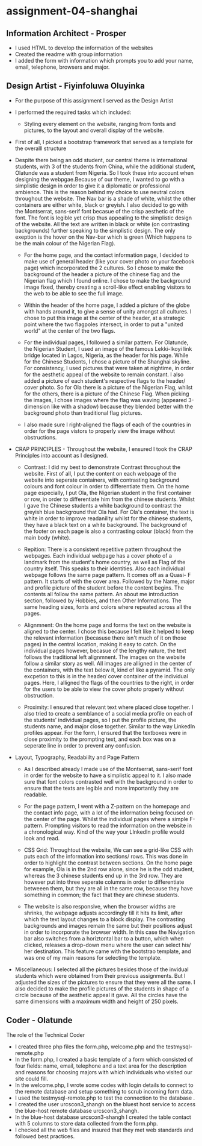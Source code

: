 # assignment-04-shanghai


## Information Architect - Prosper
 - I used HTML to develop the information of the websites
 - Created the readme with group information
 - I added the form with information which prompts you to add  your name,  	
email, telephone, browsers and major.

## Design Artist - Fiyinfoluwa Oluyinka

* For the purpose of this assignment I served as the Design Artist
* I performed the required tasks which included:
	* Styling every element on the website, ranging from fonts and pictures, to the layout and overall display of the website.

* First of all, I picked a bootstrap framework that served as a template for the overalll structure

* Despite there being an odd student, our central theme is international students, with 3 of the students from China, while the additional student, Olatunde was a student from Nigeria. So I took these into account when designing the webpgae.Because of our theme, I wanted to go with a simplistic design in order to give it a diplomatic or professional ambience. This is the reason behind my choice to use neutral colors throughout the website. The Nav bar is a shade of white, whilst the other containers are either white, black or greyish. I also decided to go with the Montserrat, sans-serif font becasue of the crisp aesthetic of the font. The font is legible yet crisp thus appealing to the simplistic design of the website. All the text are written in black or white (on contrasting backgrounds) further speaking to the simplistic design. The only exeption is the hover on the Nav-bar which is green (Which happens to be the main colour of the Nigerian Flag).


	* For the home page, and the contact information page, I decided to make use of general header (like your cover photo on your facebook page) which incorporated the 2 cultures. So I chose to make the background of the header a picture of the chinese flag and the Nigerian flag which I found online. I chose to make the background image fixed, thereby creating a scroll-like effect enabling visitors to the web to be able to see the full image.

	* Within the header of the home page, I added a picture of the globe with hands around it, to give a sense of unity amongst all cultures. I chose to put this image at the center of the header, at a strategic point where the two flagpoles intersect, in order to put a "united world" at the center of the two flags.

	* For the individual pages, I followed a similar pattern. For Olatunde, the Nigerian Student, I used an image of the famous Lekki-Ikoyi link bridge located in Lagos, Nigeria, as the header for his page. While for the Chinese Students, I chose a picture of the Shanghai skyline. For consistency, I used pictures that were taken at nightime, in order for the aesthetic appeal of the website to remain constant. I also added a picture of each student's respective flags to the header/ cover photo. So for Ola there is a picture of the Nigerian Flag, whilst for the others, there is a picture of the Chinese Flag. When picking the images, I chose images where the flag was waving (appeared 3-dimension like with a shadow) because they blended better with the background photo than traditional flag pictures.

	* I also made sure I right-aligned the flags of each of the countries in order for the page vistors to properly view the image without obstructions.


* CRAP PRINCIPLES - Throughout the website, I ensured I took the CRAP Principles into account as I designed.

	* Contrast: I did my best to demonstrate Contrast throughout the website. First of all, I put the content on each webpage of the website into seperate containers, with contrasting background colours and font colour in order to differentiate them. On the home page especially, I put Ola, the Nigerian student in the first container or row, in order to differentiate him from the chinese students. Whilst I gave the Chinese students a white background to contrast the greyish blue background that Ola had. For Ola's container, the text is white in order to improve readanility whilst for the chinese students, they have a black text on a white background. The background of the footer on each page is also a contrasting colour (black) from the main body (white).

	* Repition: There is a consistent repetitive pattern throughout the webpages. Each individual webpage has a cover photo of a landmark from the student's home country, as well as Flag of the country itself. This speaks to their identities. Also each individual webpage follows the same page pattern. It comes off as a Quasi- F pattern. It starts of with the cover area. Followed by the Name, major and profile picture of the student before the content begins. The contents all follow the same pattern. An about me introduction section, followed by Hobbies, and then Other Informations. The same heading sizes, fonts and colors where repeated across all the pages.

	* Alignmnent: On the home page and forms the text on the website is aligned to the center. I chose this because I felt like it helped to keep the relevant information (becasuse there isn't much of it on those pages) in the central location, making it easy to catch. On the individual pages however, becasue of the lengthy nature, the text follows the traditional left alignmnent. The images on the website follow a similar story as well. All images are alligned in the center of the containers, with the text below it, kind of like a pyramid. The only excpetion to this is in the header/ cover container of the individual pages. Here, I alligned the flags of the countries to the right, in order for the users to be able to view the cover photo properly without obstruction. 

	* Proximity: I ensured that relevant text where placed close together. I also tried to create a semblance of a social media profile on each of the students' individual pages, so I put the profile picture, the students name, and major close together. Similar to the way LinkedIn profiles appear. For the form, I ensured that the textboxes were in close proximity to the prompting text, and each box was on a seperate line in order to prevent any confusion.

* Layout, Typography, Readabiilty and Page Pattern
	* As I described already I made use of the Montserrat, sans-serif font in order for the website to have a simplistic appeal to it. I also made sure that font colors contrasted well with the background in order to ensure that the texts are legible and more importantly they are readable.

	* For the page pattern, I went with a Z-pattern on the homepage and the contact info page, with a lot of the information being focused on the center of the page. Whilst the individual pages where a simple F-pattern. Prompting visitors to read the information on the website in a chronological way. Kind of the way your LInkedIn profile would look and read. 

	* CSS Grid: Throughtout the website, We can see a grid-like CSS with puts each of the information into sections/ rows. This was done in order to highlight the contrast between sections. On the home page for example, Ola is in the 2nd row alone, since he is the odd student, whereas the 3 chinese students end up in the 3rd row. They are however put into three seperate columns in order to differentiate betweeen them, but they are all in the same row, because they have something in common; the fact that they are chinese students.

	* The website is also responsive, when the browser widths are shrinks, the webpage adjusts accordingly till it hits its limit, after which the text layout changes to a block display. The contrasting backgrounds and images remain the same but their positions adjust in order to incorporate the browser width. In this case the Navigation bar also switches from a horiztontal bar to a button, which when clicked, releases a drop-down menu where the user can select his/ her destination. This feature came with the bootstrao template, and was one of my main reasons for selecting the template.

* Miscellaneous: I selected all the pictures besides those of the invidual students which were obtained from their previous assignments. But I adjusted the sizes of the pictures to ensure that they were all the same. I also decided to make the profile pictures of the students in shape of a circle because of the aesthetic appeal it gave. All the circles have the same dimensions with a maximum width and height of 250 pixels.


## Coder - Olatunde
 The role of the Technical Coder
* I created three php files the form.php, welcome.php and the testmysql-remote.php
* In the form.php, I created a basic template of a form which consisted of four fields: name, email, telephone and a text area for the description and reasons for choosing majors with which individuals who visited our site could fill.
* In the welcome.php, I wrote some codes with login details to connect to the remote database and setup something to scrub incoming form data.
* I used the testmysql-remote.php to test the connection to the database .
* I created the user urcscon3_shangh  on the bluest host service to access the blue-host remote database urcscon3_shangh.
* In the blue-host database urcscon3-shangh I created the table contact with 5 columns to store data collected from the form.php.
* I checked all the web files and insured that they met web standards and followed best practices.
